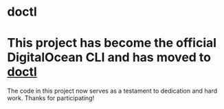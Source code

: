 # doctl


# This project has become the official DigitalOcean CLI and has moved to [doctl](https://github.com/digitalocean/doctl)

The code in this project now serves as a testament to dedication and hard work. Thanks for participating!

